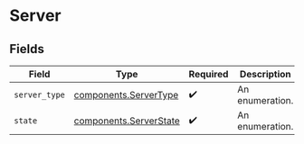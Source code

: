 # Server


## Fields

| Field                                                        | Type                                                         | Required                                                     | Description                                                  |
| ------------------------------------------------------------ | ------------------------------------------------------------ | ------------------------------------------------------------ | ------------------------------------------------------------ |
| `server_type`                                                | [components.ServerType](../../models/shared/servertype.md)   | :heavy_check_mark:                                           | An enumeration.                                              |
| `state`                                                      | [components.ServerState](../../models/shared/serverstate.md) | :heavy_check_mark:                                           | An enumeration.                                              |